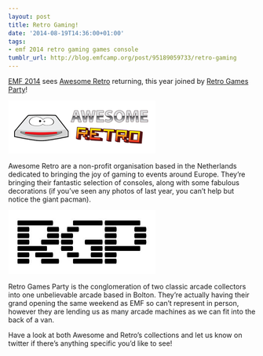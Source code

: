 ```yaml
---
layout: post
title: Retro Gaming!
date: '2014-08-19T14:36:00+01:00'
tags:
- emf 2014 retro gaming games console
tumblr_url: http://blog.emfcamp.org/post/95189059733/retro-gaming
---
```

[EMF 2014](https://www.emfcamp.org) sees [Awesome Retro](http://awesomeretro.org/) returning, this year joined by [Retro Games Party](http://www.retrogamesparty.co.uk/)!

![Awesome Retro logo](/images/tumblr_inline_p8ne7kw7vo1rpuop0_400.png)

Awesome Retro are a non-profit organisation based in the Netherlands dedicated to bringing the joy of gaming to events around Europe. They’re bringing their fantastic selection of consoles, along with some fabulous decorations (if you’ve seen any photos of last year, you can’t help but notice the giant pacman).

![Retro Games Party logo](/images/tumblr_inline_p8ne7kUQZu1rpuop0_400.jpg)

Retro Games Party is the conglomeration of two classic arcade collectors into one unbelievable arcade based in Bolton. They’re actually having their grand opening the same weekend as EMF so can’t represent in person, however they are lending us as many arcade machines as we can fit into the back of a van.

Have a look at both Awesome and Retro’s collections and let us know on twitter if there’s anything specific you’d like to see!
